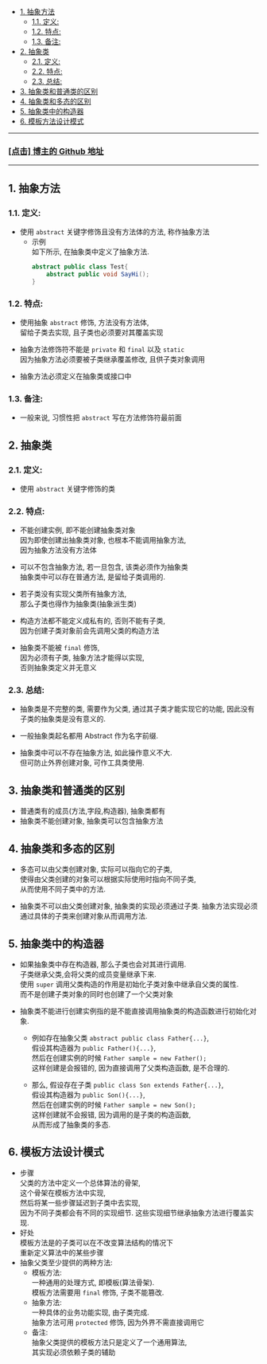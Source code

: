 <!-- TOC -->

- [1. 抽象方法](#1-抽象方法)
  - [1.1. 定义:](#11-定义)
  - [1.2. 特点:](#12-特点)
  - [1.3. 备注:](#13-备注)
- [2. 抽象类](#2-抽象类)
  - [2.1. 定义:](#21-定义)
  - [2.2. 特点:](#22-特点)
  - [2.3. 总结:](#23-总结)
- [3. 抽象类和普通类的区别](#3-抽象类和普通类的区别)
- [4. 抽象类和多态的区别](#4-抽象类和多态的区别)
- [5. 抽象类中的构造器](#5-抽象类中的构造器)
- [6. 模板方法设计模式](#6-模板方法设计模式)

<!-- /TOC -->

****
<a href='https://github.com/leon9dragon'><h3>[点击] 博主的 Github 地址</h3></a>
****

## 1. 抽象方法

### 1.1. 定义:  
  - 使用 `abstract` 关键字修饰且没有方法体的方法, 称作抽象方法
    - 示例   
      如下所示, 在抽象类中定义了抽象方法.
      ```java
      abstract public class Test{
          abstract public void SayHi();
      }
      ```

### 1.2. 特点:  
  - 使用抽象 `abstract` 修饰, 方法没有方法体,  
    留给子类去实现, 且子类也必须要对其覆盖实现   
  
  - 抽象方法修饰符不能是 `private` 和 `final` 以及 `static`  
    因为抽象方法必须要被子类继承覆盖修改, 且供子类对象调用
  
  - 抽象方法必须定义在抽象类或接口中

### 1.3. 备注:  
  - 一般来说, 习惯性把 `abstract` 写在方法修饰符最前面

## 2. 抽象类

### 2.1. 定义:  
  - 使用 `abstract` 关键字修饰的类

### 2.2. 特点:  
  - 不能创建实例, 即不能创建抽象类对象  
    因为即使创建出抽象类对象, 也根本不能调用抽象方法,  
    因为抽象方法没有方法体
  
  - 可以不包含抽象方法, 若一旦包含, 该类必须作为抽象类  
    抽象类中可以存在普通方法, 是留给子类调用的.
  
  - 若子类没有实现父类所有抽象方法,  
    那么子类也得作为抽象类(抽象派生类)  
  
  - 构造方法都不能定义成私有的, 否则不能有子类,  
    因为创建子类对象前会先调用父类的构造方法
  
  - 抽象类不能被 `final` 修饰,  
    因为必须有子类, 抽象方法才能得以实现,   
    否则抽象类定义并无意义

### 2.3. 总结:  
  - 抽象类是不完整的类, 需要作为父类, 通过其子类才能实现它的功能, 因此没有子类的抽象类是没有意义的.
  
  - 一般抽象类起名都用 Abstract 作为名字前缀.
  
  - 抽象类中可以不存在抽象方法, 如此操作意义不大.   
    但可防止外界创建对象, 可作工具类使用.


## 3. 抽象类和普通类的区别
- 普通类有的成员(方法,字段,构造器), 抽象类都有
- 抽象类不能创建对象, 抽象类可以包含抽象方法

## 4. 抽象类和多态的区别
- 多态可以由父类创建对象, 实际可以指向它的子类,  
  使得由父类创建的对象可以根据实际使用时指向不同子类,  
  从而使用不同子类中的方法.

- 抽象类不可以由父类创建对象, 抽象类的实现必须通过子类.
  抽象方法实现必须通过具体的子类来创建对象从而调用方法.

## 5. 抽象类中的构造器
- 如果抽象类中存在构造器, 那么子类也会对其进行调用.  
  子类继承父类,会将父类的成员变量继承下来.  
  使用 `super` 调用父类构造的作用是初始化子类对象中继承自父类的属性.  
  而不是创建子类对象的同时也创建了一个父类对象

- 抽象类不能进行创建实例指的是不能直接调用抽象类的构造函数进行初始化对象.  
  - 例如存在抽象父类 `abstract public class Father{...}`,  
    假设其构造器为 `public Father(){...}`,  
    然后在创建实例的时候 `Father sample = new Father();`   
    这样创建是会报错的, 因为直接调用了父类构造函数, 是不合理的.  
  
  - 那么, 假设存在子类 `public class Son extends Father{...}`,  
    假设其构造器为 `public Son(){...}`,  
    然后在创建实例的时候 `Father sample = new Son();`  
    这样创建就不会报错, 因为调用的是子类的构造函数,  
    从而形成了抽象类的多态.

## 6. 模板方法设计模式
- 步骤  
  父类的方法中定义一个总体算法的骨架,  
  这个骨架在模板方法中实现,  
  然后将某一些步骤延迟到子类中去实现,  
  因为不同子类都会有不同的实现细节.
  这些实现细节继承抽象方法进行覆盖实现.
- 好处  
  模板方法是的子类可以在不改变算法结构的情况下  
  重新定义算法中的某些步骤
- 抽象父类至少提供的两种方法:  
  - 模板方法:  
    一种通用的处理方式, 即模板(算法骨架).  
    模板方法需要用 `final` 修饰, 子类不能篡改.
  - 抽象方法:  
    一种具体的业务功能实现, 由子类完成.  
    抽象方法可用 `protected` 修饰, 因为外界不需直接调用它
  - 备注:  
    抽象父类提供的模板方法只是定义了一个通用算法,  
    其实现必须依赖子类的辅助
